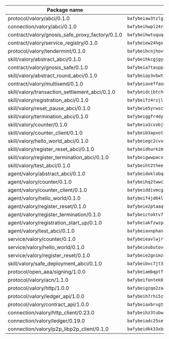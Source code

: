 | Package name                                                  | Package hash                                                  |
| ------------------------------------------------------------- | ------------------------------------------------------------- |
| protocol/valory/abci/0.1.0                                    | `bafybeiaw3tzlg3rkvnn5fcufblktmfwngmxugn4yo7pyjp76zz6aqtqcay` |
| connection/valory/abci/0.1.0                                  | `bafybeihwpl24rodaaacw5dpsmeazaaelm5j263fqderxm5xn7f5penm2bq` |
| contract/valory/gnosis_safe_proxy_factory/0.1.0               | `bafybeihwtuquqaimamkv26ucnyis4hc6lya34xwsx5n7hiksssnwfkekie` |
| contract/valory/service_registry/0.1.0                        | `bafybeiew24hgsjdasaqiikhulfa2rxgnh7pzpv2zzfwnsyfzbnrcj6dvjm` |
| protocol/valory/tendermint/0.1.0                              | `bafybeihcnjhovvyyfbkuw5sjyfx2lfd4soeocfqzxz54g67333m6nk5gxq` |
| skill/valory/abstract_abci/0.1.0                              | `bafybeihkcgjgyoleu6jgwhpffkzvflmybajlz5k2fkxhl3nngbbo6xzlsy` |
| contract/valory/gnosis_safe/0.1.0                             | `bafybeia7taspp5boe5235fdv5ejdix7fdhyy4kwp26qx2ng2oo3k7kk7iy` |
| skill/valory/abstract_round_abci/0.1.0                        | `bafybeiay3vbwtj2yovj3cw74ukdox3m2vmaxce3tlirxgnw534vyfj5ene` |
| contract/valory/multisend/0.1.0                               | `bafybeiaveffaomsnmsc5hx62o77u7ilma6eipox7m5lrwa56737ektva3i` |
| skill/valory/transaction_settlement_abci/0.1.0                | `bafybeidcibtchgffysdwkzhxcoqg7hfzz7hrtaeqf2mcnacgu5xq4niwaq` |
| skill/valory/registration_abci/0.1.0                          | `bafybeifz4rzjlkyjtrpkgca2ycor4i4j2fwraexpifxuymv6a5urncgxaa` |
| skill/valory/reset_pause_abci/0.1.0                           | `bafybeie5yrwscii3mswgpiobtsohe27oe5cs7wxkqapqmecegonoijmr34` |
| skill/valory/termination_abci/0.1.0                           | `bafybeiggfr4dylfafipaywhr55detjdw6u5e7jadng3tubn4ypakve7oqa` |
| skill/valory/counter/0.1.0                                    | `bafybeia3cvobjbvqfewxtfruu2yoefhv6x6s5jtkxpui6vatbym3otkumm` |
| skill/valory/counter_client/0.1.0                             | `bafybeib3apxotnry7gt6a5q2cesdobjlcb5bjqjuzwnp4f5naozbiyxvja` |
| skill/valory/hello_world_abci/0.1.0                           | `bafybeiegc2cvxha7vrg2a64pqanzw2vemfem63un74qbzrm5pmplw4r7p4` |
| skill/valory/register_reset_abci/0.1.0                        | `bafybeidhurkimffgiaanj76j54rs5kdnpcx6zxublddttfzqxud7v3tddq` |
| skill/valory/register_termination_abci/0.1.0                  | `bafybeigwwpacsuq44uil37zbzvl34eg5ms42tnrcr6h5nzav24uooxtyui` |
| skill/valory/test_abci/0.1.0                                  | `bafybeiht2thees3c42rkxy2kykx5lzdc7pnoakuo5hgbzlm6qxawtntz6y` |
| agent/valory/abstract_abci/0.1.0                              | `bafybeidoklobqgrb47oxxqnnkgadhgmg6qzusoy4gtyharj7sfsqe7ge3u` |
| agent/valory/counter/0.1.0                                    | `bafybeihq2twwcbdwc5mayl7bpzexq64aml2heznfszsaxoojzyzqttloq4` |
| agent/valory/counter_client/0.1.0                             | `bafybeiddivmcgauqdsbiedeenckltzyaukmyi3e4ccxp4cssqlqyadffwe` |
| agent/valory/hello_world/0.1.0                                | `bafybeif4jd64lvmoaootytrnwh3noibbc75j7rphgbipfyfzgu6xhcqrm4` |
| agent/valory/register_reset/0.1.0                             | `bafybeie2ptaaqvgl5yql7gulwitrrsrlandat3yixz7k74t6zkffzkiqju` |
| agent/valory/register_termination/0.1.0                       | `bafybeictoktv7cgjhetktfcd6tgapsytogb633xwjvi3kgmuw7mgpyo7xy` |
| agent/valory/registration_start_up/0.1.0                      | `bafybeiakfzwzpdnj2tbvwykxrp3q2j3y3oprqwbfts2eeey66woqusuaiq` |
| agent/valory/test_abci/0.1.0                                  | `bafybeiavnphanjmtzngi7ek5dn6ycuf763bq6lcpilh5tdt72oomljkeze` |
| service/valory/counter/0.1.0                                  | `bafybeieavlwjrtbj43miapopwqtq7ztxv2opg7y6o23qz3zbchishnrory` |
| service/valory/hello_world/0.1.0                              | `bafybeieubutovevobf5i4rp3hfaf2fo236b7rhxbxs46c3zwnvdykmb6ka` |
| service/valory/register_reset/0.1.0                           | `bafybeie2gnimzodnu3q73kzcz4ozwahyyu6sid6y55lqm3qwlmmh6lwliq` |
| skill/valory/safe_deployment_abci/0.1.0                       | `bafybeibvc7jt3h7ofy4jfcidct4urwbhzzgojllcia66jop2c2plkcdqti` |
| protocol/open_aea/signing/1.0.0                               | `bafybeiambqptflge33eemdhis2whik67hjplfnqwieoa6wblzlaf7vuo44` |
| protocol/valory/acn/1.1.0                                     | `bafybeifontek6tvaecatoauiule3j3id6xoktpjubvuqi3h2jkzqg7zh7a` |
| protocol/valory/http/1.0.0                                    | `bafybeigzqo2zaakcjtzzsm6dh4x73v72xg6ctk6muyp5uq5ueb7y34fbxy` |
| protocol/valory/ledger_api/1.0.0                              | `bafybeih7rhi5zvfvwakx5ifgxsz2cfipeecsh7bm3gnudjxtvhrygpcftq` |
| protocol/valory/contract_api/1.0.0                            | `bafybeiaxbrvgtbdrh4lslskuxyp4awyr4whcx3nqq5yrr6vimzsxg5dy64` |
| connection/valory/http_client/0.23.0                          | `bafybeihz3tubwado7j3wlivndzzuj3c6fdsp4ra5r3nqixn3ufawzo3wii` |
| connection/valory/ledger/0.19.0                               | `bafybeiadc25se7dgnn4mufztwpzdono4xsfs45qknzdqyi3gckn6ccuv44` |
| connection/valory/p2p_libp2p_client/0.1.0                     | `bafybeidkk33xbga54szmitk6uwsi3ef56hbbdbuasltqtiyki34hgfpnxa` |
